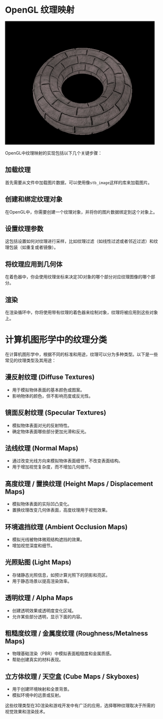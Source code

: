 # OpenGL 纹理映射

<img src ="../photo/Tours1.png">

OpenGL中纹理映射的实现包括以下几个关键步骤：

## 加载纹理

首先需要从文件中加载图片数据，可以使用像`stb_image`这样的库来加载图片。

## 创建和绑定纹理对象

在OpenGL中，你需要创建一个纹理对象，并将你的图片数据绑定到这个对象上。

## 设置纹理参数

这包括设置如何对纹理进行采样，比如纹理过滤（如线性过滤或者邻近过滤）和纹理包装（如重复或者镜像）。

## 将纹理应用到几何体

在着色器中，你会使用纹理坐标来决定3D对象的哪个部分对应纹理图像的哪个部分。

## 渲染

在渲染循环中，你将使用带有纹理的着色器来绘制对象，纹理将被应用到这些对象上。



# 计算机图形学中的纹理分类

在计算机图形学中，根据不同的标准和用途，纹理可以分为多种类型。以下是一些常见的纹理类型及其用途：

## 漫反射纹理 (Diffuse Textures)
- 用于模拟物体表面的基本颜色或图案。
- 影响物体的颜色，但不影响亮度或反光性。

## 镜面反射纹理 (Specular Textures)
- 模拟物体表面对光的反射特性。
- 确定物体表面哪些部分更加光滑和反光。

## 法线纹理 (Normal Maps)
- 通过改变光线方向来模拟物体表面细节，不改变表面结构。
- 用于增加视觉复杂度，而不增加几何细节。

## 高度纹理 / 置换纹理 (Height Maps / Displacement Maps)
- 模拟物体表面的实际凹凸变化。
- 置换纹理改变几何体表面，高度纹理用于视觉效果。

## 环境遮挡纹理 (Ambient Occlusion Maps)
- 模拟光线被物体微观结构遮挡的效果。
- 增加视觉深度和细节。

## 光照贴图 (Light Maps)
- 存储静态光照信息，如预计算光照下的阴影和亮区。
- 用于静态场景以提高渲染效率。

## 透明纹理 / Alpha Maps
- 创建透明效果或透明度变化区域。
- 允许某些部分透明，显示下面的内容。

## 粗糙度纹理 / 金属度纹理 (Roughness/Metalness Maps)
- 物理基础渲染（PBR）中模拟表面粗糙度和金属质感。
- 帮助创建真实的材料表现。

## 立方体纹理 / 天空盒 (Cube Maps / Skyboxes)
- 用于创建环境映射和全景背景。
- 模拟环境中的远景或反射。

这些纹理类型在3D渲染和游戏开发中有广泛的应用，选择哪种纹理取决于所需的视觉效果和渲染技术。
